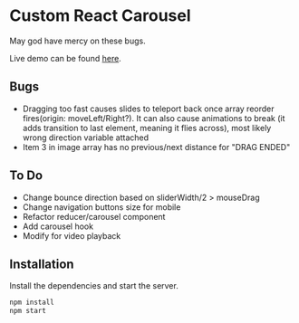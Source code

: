 # Custom React Carousel

May god have mercy on these bugs.

Live demo can be found [here](https://custom-react-carousel.netlify.app/).

## Bugs

- Dragging too fast causes slides to teleport back once array reorder fires(origin: moveLeft/Right?). It can also cause animations to break (it adds transition to last element, meaning it flies across), most likely wrong direction variable attached
- Item 3 in image array has no previous/next distance for "DRAG ENDED"

## To Do

- Change bounce direction based on sliderWidth/2 > mouseDrag
- Change navigation buttons size for mobile
- Refactor reducer/carousel component
- Add carousel hook
- Modify for video playback

## Installation

Install the dependencies and start the server.

```sh
npm install
npm start
```
